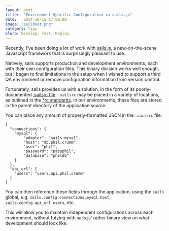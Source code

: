 ```yaml
---
layout: post
title:  "Environment-Specific Configuration in sails.js"
date:   2014-10-15 17:00:00
image: "sailboat.png"
category: Tips
blurb: Develop, Test, Deploy.
---
```


Recently, I've been doing a lot of work with [sails.js](http://sailsjs.org/#/), a new-on-the-scene Javascript framework that is surprisingly pleasant to use.

Natively, sails supports production and development environments, each with their own configuration files. This binary division works well enough, but I began to find limitations in the setup when I wished to support a third QA environment or remove configuration information from version control.

Fortunately, sails provides us with a solution, in the form of its poorly-documented [.sailsrc file](http://sailsjs.org/#/documentation/concepts/Configuration/usingsailsrcfiles.html). `.sailsrc` may be placed in a variety of locations, as outlined in the [*rc standards](https://github.com/dominictarr/rc#standards). In our environments, these files are stored in the parent directory of the application source.

You can place any amount of properly-formatted JSON in the `.sailsrc` file.

    {
      "connections": {
        "mysql": {
            "adapter": "sails-mysql",
            "host": "db.phil.crumm",
            "user": "phil",
            "password": "passphil",
            "database": "phildb"
        }
      },
      "api_url": {
        "users": "users.api.phil.crumm"
      }
    }

You can then reference these fields through the application, using the `sails` global, e.g. `sails.config.connections.mysql.host`, `sails.config.api_url.users`, etc.

This will allow you to maintain independent configurations across each environment, without futzing with sails.js' rather binary view on what development should look like.